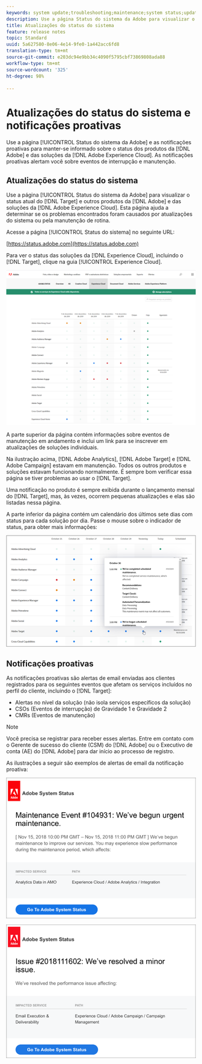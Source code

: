```yaml
---
keywords: system update;troubleshooting;maintenance;system status;update status
description: Use a página Status do sistema da Adobe para visualizar o status dos produtos da Adobe e das soluções da Experience Cloud, incluindo o Target. Esta página ajuda a determinar se os problemas encontrados foram causados por atualizações do sistema ou pela manutenção de rotina.
title: Atualizações do status do sistema
feature: release notes
topic: Standard
uuid: 5a627580-8e06-4e14-9fe0-1a442acc6fd8
translation-type: tm+mt
source-git-commit: e203dc94e9bb34c4090f5795cbf73869808ada88
workflow-type: tm+mt
source-wordcount: '325'
ht-degree: 98%

---
```



# Atualizações do status do sistema e notificações proativas

Use a página [!UICONTROL Status do sistema da Adobe] e as notificações proativas para manter-se informado sobre o status dos produtos da [!DNL Adobe] e das soluções da [!DNL Adobe Experience Cloud]. As notificações proativas alertam você sobre eventos de interrupção e manutenção.

## Atualizações do status do sistema

Use a página [!UICONTROL Status do sistema da Adobe] para visualizar o status atual do [!DNL Target] e outros produtos da [!DNL Adobe] e das soluções da [!DNL Adobe Experience Cloud]. Esta página ajuda a determinar se os problemas encontrados foram causados por atualizações do sistema ou pela manutenção de rotina.

Acesse a página [!UICONTROL Status do sistema] no seguinte URL:

[https://status.adobe.com](https://status.adobe.com)

Para ver o status das soluções da [!DNL Experience Cloud], incluindo o [!DNL Target], clique na guia [!UICONTROL Experience Cloud].

![](assets/system_status.png)

A parte superior da página contém informações sobre eventos de manutenção em andamento e inclui um link para se inscrever em atualizações de soluções individuais.

Na ilustração acima, [!DNL Adobe Analytics], [!DNL Adobe Target] e [!DNL Adobe Campaign] estavam em manutenção. Todos os outros produtos e soluções estavam funcionando normalmente. É sempre bom verificar essa página se tiver problemas ao usar o [!DNL Target].

Uma notificação no produto é sempre exibida durante o lançamento mensal do [!DNL Target], mas, às vezes, ocorrem pequenas atualizações e elas são listadas nessa página.

A parte inferior da página contém um calendário dos últimos sete dias com status para cada solução por dia. Passe o mouse sobre o indicador de status, para obter mais informações:

![](assets/system_status_indicator.png)

## Notificações proativas

As notificações proativas são alertas de email enviadas aos clientes registrados para os seguintes eventos que afetam os serviços incluídos no perfil do cliente, incluindo o [!DNL Target]:

* Alertas no nível da solução (não isola serviços específicos da solução)
* CSOs (Eventos de interrupção) de Gravidade 1 e Gravidade 2
* CMRs (Eventos de manutenção)

>[!NOTE]
>
>Você precisa se registrar para receber esses alertas. Entre em contato com o Gerente de sucesso do cliente (CSM) do [!DNL Adobe] ou o Executivo de conta (AE) do [!DNL Adobe] para dar início ao processo de registro.

As ilustrações a seguir são exemplos de alertas de email da notificação proativa:

![Notificação proativa 1](/help/r-release-notes/assets/proactive-notification-1.png)

![Notificação proativa 2](/help/r-release-notes/assets/proactive-notification-2.png)